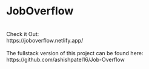 # JobOverflow
<br>
Check it Out:<br>
https://joboverflow.netlify.app/
<br>
<br>
The fullstack version of this project can be found here:
<br>
https://github.com/ashishpatel16/Job-Overflow
